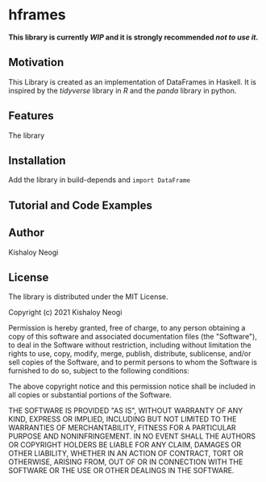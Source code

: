 # hframes

**This library is currently *WIP* and it is strongly recommended *not to use it*.**

## Motivation
This Library is created as an implementation of DataFrames in Haskell. It is inspired by the *tidyverse* library in *R* and the *panda* library in python.

## Features
The library 

## Installation 

Add the library in build-depends and ```import DataFrame```

## Tutorial and Code Examples

## Author

Kishaloy Neogi 

## License

The library is distributed under the MIT License.

Copyright (c) 2021 Kishaloy Neogi

Permission is hereby granted, free of charge, to any person obtaining a copy of this software and associated documentation files (the "Software"), to deal in the Software without restriction, including without limitation the rights to use, copy, modify, merge, publish, distribute, sublicense, and/or sell copies of the Software, and to permit persons to whom the Software is furnished to do so, subject to the following conditions:

The above copyright notice and this permission notice shall be included in all copies or substantial portions of the Software.

THE SOFTWARE IS PROVIDED "AS IS", WITHOUT WARRANTY OF ANY KIND, EXPRESS OR IMPLIED, INCLUDING BUT NOT LIMITED TO THE WARRANTIES OF MERCHANTABILITY, FITNESS FOR A PARTICULAR PURPOSE AND NONINFRINGEMENT. IN NO EVENT SHALL THE AUTHORS OR COPYRIGHT HOLDERS BE LIABLE FOR ANY CLAIM, DAMAGES OR OTHER LIABILITY, WHETHER IN AN ACTION OF CONTRACT, TORT OR OTHERWISE, ARISING FROM, OUT OF OR IN CONNECTION WITH THE SOFTWARE OR THE USE OR OTHER DEALINGS IN THE SOFTWARE.